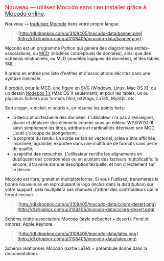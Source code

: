 <font color='red' size='4'>
Nouveau — utilisez Mocodo sans rien installer grâce à <a href='http://mocodo.wingi.net'>Mocodo online</a>.<br>
</font>

Nouveau — [traduisez Mocodo](https://www.transifex.com/projects/p/mocodo/) dans votre propre langue.


> ![http://dl.dropbox.com/u/3108405/mocodo-data/banner.png](http://dl.dropbox.com/u/3108405/mocodo-data/banner.png)


Mocodo est un programme Python qui génère des diagrammes entités-associations, ou [MCD](http://fr.wikipedia.org/wiki/Mod%C3%A8le_conceptuel_de_donn%C3%A9es) (modèles conceptuels de données), ainsi que des schémas relationnels, ou MLD (modèles logiques de données), et des tables SQL.

Il prend en entrée une liste d'entités et d'associations décrites dans une syntaxe minimale.

Il produit, pour le MCD, une figure en [SVG](http://fr.wikipedia.org/wiki/Scalable_Vector_Graphics) (Windows, Linux, Mac OS X), ou un dessin [Nodebox 1.x](http://nodebox.net/code/index.php/Home) (Mac OS X seulement); et pour les tables, un ou plusieurs fichiers aux formats html, txt2tags, LaTeX, MySQL, etc.

Son slogan, « nickel, ni souris », en résume les points forts:

  * la description textuelle des données. L'utilisateur n'a pas à renseigner, placer et déplacer des éléments comme sous un éditeur WYSIWYG. Il saisit simplement les titres, attributs et cardinalités décrivant son MCD. L'outil s'occupe du plongement;
  * la propreté du rendu. La sortie se fait en vectoriel, prête à être affichée, imprimée, agrandie, exportée dans une multitude de formats sans perte de qualité;
  * la rapidité des retouches. L'utilisateur rectifie les alignements en dupliquant des coordonnées ou en ajustant des facteurs mutiplicatifs: là encore, il travaille sur une description textuelle, et non directement sur le dessin.

Mocodo est libre, gratuit et multiplateforme. Si vous l'utilisez, transmettez la bonne nouvelle en en reproduisant le logo (inclus dans la distribution) sur votre support: cela multipliera ses chances d'attirer des contributeurs qui le feront évoluer.

> ![http://dl.dropbox.com/u/3108405/mocodo-data/colors-desert.png](http://dl.dropbox.com/u/3108405/mocodo-data/colors-desert.png)

Schéma entité-association: Mocodo (style trebuchet + desert). Fond et ombres: Apple Keynote.

> ![http://dl.dropbox.com/u/3108405/mocodo-data/latex.png](http://dl.dropbox.com/u/3108405/mocodo-data/latex.png)

Schéma relationnel: Mocodo (sortie LaTeX + préambule donné dans la documentation).